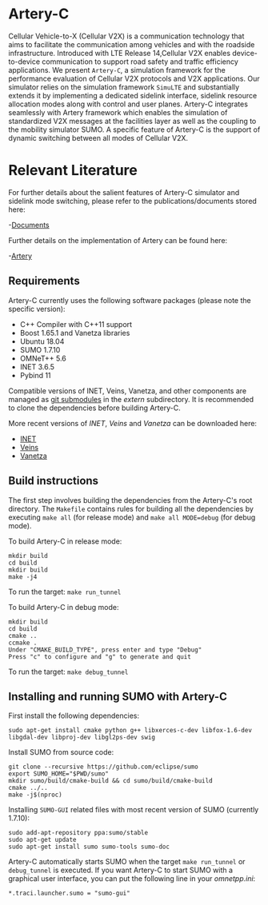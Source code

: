 # Artery-C

Cellular Vehicle-to-X (Cellular V2X) is a communication technology that aims to facilitate the communication among vehicles and with the roadside infrastructure. Introduced with LTE Release 14,Cellular V2X enables device-to-device communication to support road safety and traffic efficiency applications. We present ``Artery-C``, a simulation framework for the performance evaluation of Cellular V2X protocols and V2X applications. Our simulator relies on the simulation framework ``SimuLTE`` and substantially extends it by implementing a dedicated sidelink interface, sidelink resource allocation modes along with control and user planes. Artery-C integrates seamlessly with Artery framework which enables the simulation of standardized V2X messages at the facilities layer as well as the coupling to the mobility simulator SUMO. A specific feature of Artery-C is the support of dynamic switching between all modes of Cellular V2X.

# Relevant Literature
For further details about the salient features of Artery-C simulator and sidelink mode switching, please refer to the publications/documents stored here:

-[Documents](https://github.com/anupama1990/Documents.git)

Further details on the implementation of Artery can be found here:

-[Artery](https://github.com/riebl/artery.git)


## Requirements

Artery-C currently uses the following software packages (please note the specific version):
* C++ Compiler with C++11 support
* Boost 1.65.1 and Vanetza libraries
* Ubuntu 18.04
* SUMO 1.7.10 
* OMNeT++ 5.6 
* INET 3.6.5
* Pybind 11


Compatible versions of INET, Veins, Vanetza, and other components are managed as [git submodules](https://git-scm.com/docs/git-submodule) in the *extern* subdirectory.
It is recommended to clone the dependencies before building Artery-C.

More recent versions of *INET*, *Veins* and *Vanetza* can be downloaded here:

- [INET](https://github.com/inet-framework/inet)
- [Veins](https://github.com/sommer/veins)
- [Vanetza](https://github.com/riebl/vanetza)


## Build instructions
The first step involves building the dependencies from the Artery-C's root directory. The ``Makefile`` contains rules for building all the dependencies by executing ``make all`` (for release mode) and ``make all MODE=debug`` (for debug mode).

To build Artery-C in release mode:

	mkdir build
	cd build
	mkdir build
	make -j4

To run the target:
``make run_tunnel``
	

To build Artery-C in debug mode:
	 
	mkdir build
	cd build
	cmake ..
	ccmake .
	Under "CMAKE_BUILD_TYPE", press enter and type "Debug"
	Press "c" to configure and "g" to generate and quit
	
To run the target:
	``make debug_tunnel``

## Installing and running SUMO with Artery-C

First install the following dependencies:

	sudo apt-get install cmake python g++ libxerces-c-dev libfox-1.6-dev libgdal-dev libproj-dev libgl2ps-dev swig

Install SUMO from source code:

	git clone --recursive https://github.com/eclipse/sumo
 	export SUMO_HOME="$PWD/sumo"
 	mkdir sumo/build/cmake-build && cd sumo/build/cmake-build
 	cmake ../..
 	make -j$(nproc)

Installing ``SUMO-GUI`` related files with most recent version of SUMO (currently 1.7.10):

	sudo add-apt-repository ppa:sumo/stable
	sudo apt-get update
	sudo apt-get install sumo sumo-tools sumo-doc

Artery-C automatically starts SUMO when the target ``make run_tunnel`` or ``debug_tunnel`` is executed. If you want Artery-C to start SUMO with a graphical user interface, you can put the following line in your *omnetpp.ini*:

    *.traci.launcher.sumo = "sumo-gui"
